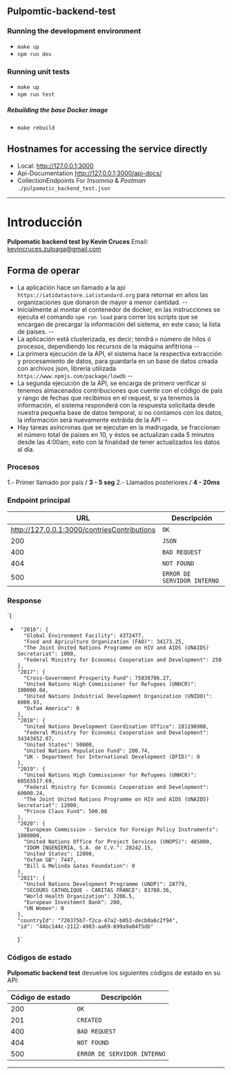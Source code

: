 ## Pulpomtic-backend-test

### Running the development environment

* `make up`
* `npm run dev`

### Running unit tests
* `make up`
* `npm run test`

##### Rebuilding the base Docker image
* `make rebuild`

## Hostnames for accessing the service directly

* Local: http://127.0.0.1:3000
* Api-Documentation http://127.0.0.1:3000/api-docs/
* CollectionEndpoints For *Insomnia* & *Postman* `./pulpomatic_backend_test.json`
--- 

# Introducción
**Pulpomatic backend test by Kevin Cruces**
Email: kevincruces.zuloaga@gmail.com

## Forma de operar
* La aplicación hace un llamado a la api `https://iatidatastore.iatistandard.org` para retornar en años las organizaciones que donaron de mayor a menor cantidad.
--
* Inicialmente al montar el contenedor de docker, en las instrucciones se ejecuta el comando `npm run load` para correr los scripts que se encargan de precargar la información del sistema, en este caso; la lista de países.
--
* La aplicación está clusterizada, es decir; tendrá `n` número de hilos ó procesos, dependiendo los recursos de la máquina anfitriona
--
* La primera ejecución de la API, el sistema hace la respectiva extracción y procesamiento de datos, para guardarla en un base de datos creada con archivos json, librería utilizada `https://www.npmjs.com/package/lowdb`
--
* La segunda ejecución de la API, se encarga de primero verificar si tenemos almacenados contribuciones que cuente con el código de país y rango de fechas que recibimos en el request, si ya tenemos la información, el sistema responderá con la respuesta solicitada desde nuestra pequeña base de datos temporal, si no contamos con los datos, la información será nuevamente extráida de la API
--
* Hay tareas asíncronas que se ejecutan en la madrugada, se fraccionan el número total de países en 10, y éstos se actualizan cada 5 minutos desde las 4:00am, esto con la finalidad de tener actualizados los datos al día.

### Procesos
1.- Primer llamado por país / **3 - 5 seg**
2.- Llamados posteriores / **4 - 20ms**

### Endpoint principal
| URL | Descripción |
| ----------- | ----------- |
| http://127.0.0.1:3000/contriesContributions | `OK` |
| 200 | `JSON` |
| 400 | `BAD REQUEST` |
| 404 | `NOT FOUND` |
| 500 | `ERROR DE SERVIDOR INTERNO` |

### Response
 `{
*      "2016": {
        "Global Environment Facility": 4372477,
        "Food and Agriculture Organization (FAO)": 34173.25,
        "The Joint United Nations Programme on HIV and AIDS (UNAIDS) Secretariat": 1000,
        "Federal Ministry for Economic Cooperation and Development": 250
      },
      "2017": {
        "Cross-Government Prosperity Fund": 75838786.27,
        "United Nations High Commissioner for Refugees (UNHCR)": 100000.04,
        "United Nations Industrial Development Organization (UNIDO)": 6000.93,
        "Oxfam America": 0
      },
      "2018": {
        "United Nations Development Coordination Office": 281190900,
        "Federal Ministry for Economic Cooperation and Development": 34343452.87,
        "United States": 50000,
        "United Nations Population Fund": 200.74,
        "UK - Department for International Development (DFID)": 0
      },
      "2019": {
        "United Nations High Commissioner for Refugees (UNHCR)": 60565517.69,
        "Federal Ministry for Economic Cooperation and Development": 60000.24,
        "The Joint United Nations Programme on HIV and AIDS (UNAIDS) Secretariat": 12000,
        "Prince Claus Fund": 500.08
      },
      "2020": {
        "European Commission - Service for Foreign Policy Instruments": 1000000,
        "United Nations Office for Project Services (UNOPS)": 485000,
        "IDOM INGENIERIA, S.A. de C.V.": 20242.15,
        "United States": 12000,
        "Oxfam GB": 7447,
        "Bill & Melinda Gates Foundation": 0
      },
      "2021": {
        "United Nations Development Programme (UNDP)": 28779,
        "SECOURS CATHOLIQUE - CARITAS FRANCE": 83788.36,
        "World Health Organization": 3206.5,
        "European Investment Bank": 200,
        "UN Women": 0
      },
      "countryId": "720375b7-f2ca-47a2-b053-decb0a6c2f94",
      "id": "44bc144c-2112-4983-aa69-699a9a04f5db"
    }`
### Códigos de estado

**Pulpomatic backend test** devuelve los siguientes códigos de estado en su API:

| Código de estado | Descripción |
| ----------- | ----------- |
| 200 | `OK` |
| 201 | `CREATED` |
| 400 | `BAD REQUEST` |
| 404 | `NOT FOUND` |
| 500 | `ERROR DE SERVIDOR INTERNO` |

----